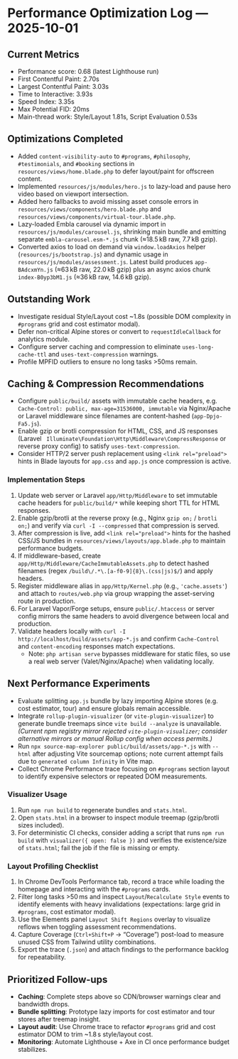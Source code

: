 # Performance Optimization Log — 2025-10-01

## Current Metrics
- Performance score: 0.68 (latest Lighthouse run)
- First Contentful Paint: 2.70s
- Largest Contentful Paint: 3.03s
- Time to Interactive: 3.93s
- Speed Index: 3.35s
- Max Potential FID: 20ms
- Main-thread work: Style/Layout 1.81s, Script Evaluation 0.53s

## Optimizations Completed
- Added `content-visibility-auto` to `#programs`, `#philosophy`, `#testimonials`, and `#booking` sections in `resources/views/home.blade.php` to defer layout/paint for offscreen content.
- Implemented `resources/js/modules/hero.js` to lazy-load and pause hero video based on viewport intersection.
- Added hero fallbacks to avoid missing asset console errors in `resources/views/components/hero.blade.php` and `resources/views/components/virtual-tour.blade.php`.
- Lazy-loaded Embla carousel via dynamic import in `resources/js/modules/carousel.js`, shrinking main bundle and emitting separate `embla-carousel.esm-*.js` chunk (≈18.5 kB raw, 7.7 kB gzip).
- Converted axios to load on demand via `window.loadAxios` helper (`resources/js/bootstrap.js`) and dynamic usage in `resources/js/modules/assessment.js`. Latest build produces `app-BAdcxmYn.js` (≈63 kB raw, 22.0 kB gzip) plus an async axios chunk `index-B0yp3bM1.js` (≈36 kB raw, 14.6 kB gzip).

## Outstanding Work
- Investigate residual Style/Layout cost ~1.8s (possible DOM complexity in `#programs` grid and cost estimator modal).
- Defer non-critical Alpine stores or convert to `requestIdleCallback` for analytics module.
- Configure server caching and compression to eliminate `uses-long-cache-ttl` and `uses-text-compression` warnings.
- Profile MPFID outliers to ensure no long tasks >50ms remain.

## Caching & Compression Recommendations
- Configure `public/build/` assets with immutable cache headers, e.g. `Cache-Control: public, max-age=31536000, immutable` via Nginx/Apache or Laravel middleware since filenames are content-hashed (`app-Dpjo-Fa5.js`).
- Enable gzip or brotli compression for HTML, CSS, and JS responses (Laravel `
Illuminate\Foundation\Http\Middleware\CompressResponse` or reverse proxy config) to satisfy `uses-text-compression`.
- Consider HTTP/2 server push replacement using `<link rel="preload">` hints in Blade layouts for `app.css` and `app.js` once compression is active.

### Implementation Steps
1. Update web server or Laravel `app/Http/Middleware` to set immutable cache headers for `public/build/*` while keeping short TTL for HTML responses.
2. Enable gzip/brotli at the reverse proxy (e.g., Nginx `gzip on;` / `brotli on;`) and verify via `curl -I --compressed` that compression is served.
3. After compression is live, add `<link rel="preload">` hints for the hashed CSS/JS bundles in `resources/views/layouts/app.blade.php` to maintain performance budgets.
4. If middleware-based, create `app/Http/Middleware/CacheImmutableAssets.php` to detect hashed filenames (regex `/build\/.*\.[a-f0-9]{8}\.(css|js)$/`) and apply headers.
5. Register middleware alias in `app/Http/Kernel.php` (e.g., `'cache.assets'`) and attach to `routes/web.php` via group wrapping the asset-serving route in production.
6. For Laravel Vapor/Forge setups, ensure `public/.htaccess` or server config mirrors the same headers to avoid divergence between local and production.
7. Validate headers locally with `curl -I http://localhost/build/assets/app-*.js` and confirm `Cache-Control` and `content-encoding` responses match expectations.
    - Note: `php artisan serve` bypasses middleware for static files, so use a real web server (Valet/Nginx/Apache) when validating locally.

## Next Performance Experiments
- Evaluate splitting `app.js` bundle by lazy importing Alpine stores (e.g. cost estimator, tour) and ensure globals remain accessible.
- Integrate `rollup-plugin-visualizer` (or `vite-plugin-visualizer`) to generate bundle treemaps since `vite build --analyze` is unavailable. *(Current npm registry mirror rejected `vite-plugin-visualizer`; consider alternative mirrors or manual Rollup config when access permits.)*
- Run `npx source-map-explorer public/build/assets/app-*.js` with `--html` after adjusting Vite sourcemap options; note current attempt fails due to `generated column Infinity` in Vite map.
- Collect Chrome Performance trace focusing on `#programs` section layout to identify expensive selectors or repeated DOM measurements.

### Visualizer Usage
1. Run `npm run build` to regenerate bundles and `stats.html`.
2. Open `stats.html` in a browser to inspect module treemap (gzip/brotli sizes included).
3. For deterministic CI checks, consider adding a script that runs `npm run build` with `visualizer({ open: false })` and verifies the existence/size of `stats.html`; fail the job if the file is missing or empty.

### Layout Profiling Checklist
1. In Chrome DevTools Performance tab, record a trace while loading the homepage and interacting with the `#programs` cards.
2. Filter long tasks >50 ms and inspect `Layout`/`Recalculate Style` events to identify elements with heavy invalidations (expectations: large grid in `#programs`, cost estimator modal).
3. Use the Elements panel `Layout Shift Regions` overlay to visualize reflows when toggling assessment recommendations.
4. Capture Coverage (`Ctrl+Shift+P` → “Coverage”) post-load to measure unused CSS from Tailwind utility combinations.
5. Export the trace (`.json`) and attach findings to the performance backlog for repeatability.

## Prioritized Follow-ups
- **Caching**: Complete steps above so CDN/browser warnings clear and bandwidth drops.
- **Bundle splitting**: Prototype lazy imports for cost estimator and tour stores after treemap insight.
- **Layout audit**: Use Chrome trace to refactor `#programs` grid and cost estimator DOM to trim ~1.8 s style/layout cost.
- **Monitoring**: Automate Lighthouse + Axe in CI once performance budget stabilizes.
